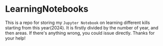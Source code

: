 # LearningNotebooks
This is a repo for storing my `Jupyter Notebook` on learning different kills starting from this year(2024).
It is firstly divided by the number of year, and then areas.
If there's anything wrong, you could issue directly. Thanks for your help!